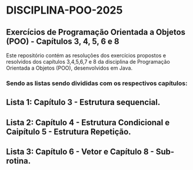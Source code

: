 # DISCIPLINA-POO-2025
## Exercícios de Programação Orientada a Objetos (POO) - Capítulos 3, 4, 5, 6 e 8
Este repositório contém as resoluções dos exercícios propostos e resolvidos dos capítulos 3,4,5,6,7 e 8 da disciplina de Programação Orientada a Objetos (POO), desenvolvidos em Java.
### Sendo as listas sendo divididas com os respectivos capítulos: 
## Lista 1: Capítulo 3 - Estrutura sequencial.
## Lista 2: Capítulo 4 - Estrutura Condicional e Caipítulo 5 - Estrutura Repetição.
## Lista 3: Capítulo 6 - Vetor e Capítulo 8 - Sub-rotina.

